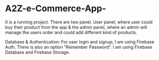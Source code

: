 # A2Z-e-Commerce-App-
It is a running project. There are two panel. User panel, where user could buy their product from the app &amp; the admin panel,
where an admin will manage the users order and could add different kind of products. 

Database & Authentication: For user login and signup, I am using Firebase Auth. There is also an option “Remember Password”. 
I am using Firebase Database and Firebase Storage.
